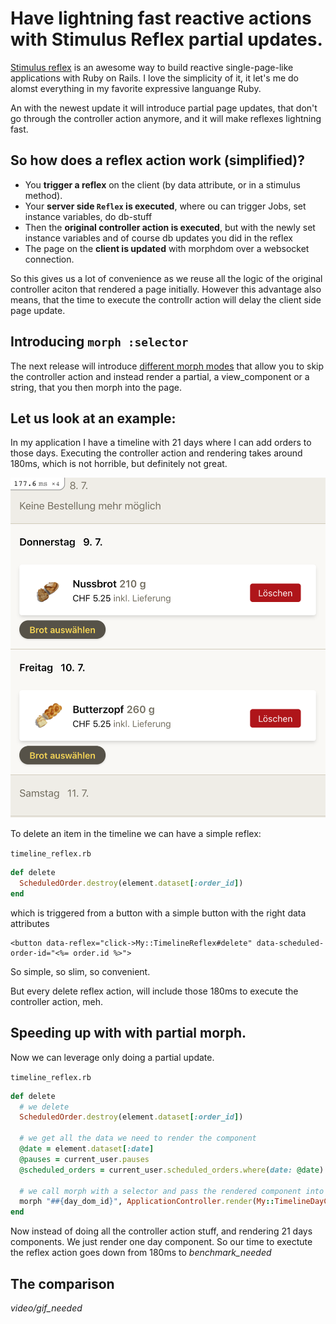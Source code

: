 # Have lightning fast reactive actions with Stimulus Reflex partial updates.

[Stimulus reflex](https://docs.stimulusreflex.com/) is an awesome way to build reactive single-page-like applications with Ruby on Rails.
I love the simplicity of it, it let's me do alomst everything in my favorite expressive languange Ruby.

An with the newest update it will introduce partial page updates, that don't go through the controller action anymore, and it will make reflexes lightning fast.

## So how does a reflex action work (simplified)?

* You **trigger a reflex** on the client (by data attribute, or in a stimulus method).
* Your **server side `Reflex` is executed**, where ou can trigger Jobs, set instance variables, do db-stuff
* Then the **original controller action is executed**, but with the newly set instance variables and of course db updates you did in the reflex
* The page on the **client is updated** with morphdom over a websocket connection.

So this gives us a lot of convenience as we reuse all the logic of the original controller aciton that rendered a page initially.
However this advantage also means, that the time to execute the controllr action will delay the client side page update.

## Introducing `morph :selector`

The next release will introduce [different morph modes](https://github.com/hopsoft/stimulus_reflex/pull/211)
that allow you to skip the controller action and instead render a partial, a view_component or a string, that you then morph into the page.

## Let us look at an example:

In my application I have a timeline with 21 days where I can add orders to those days. Executing the controller action and rendering takes around 180ms,
which is not horrible, but definitely not great.

![timeline with orders](lighning-fast-actions-with-partial-updates/timeline.png)

To delete an item in the timeline we can have a simple reflex:

`timeline_reflex.rb`
```ruby
def delete
  ScheduledOrder.destroy(element.dataset[:order_id])
end
```
which is triggered from a button with a simple button with the right data attributes

```erb
<button data-reflex="click->My::TimelineReflex#delete" data-scheduled-order-id="<%= order.id %>">
```

So simple, so slim, so convenient.

But every delete reflex action, will include those 180ms to execute the controller action, meh.

## Speeding up with with partial morph.

Now we can leverage only doing a partial update.

`timeline_reflex.rb`
```ruby
def delete
  # we delete
  ScheduledOrder.destroy(element.dataset[:order_id])
  
  # we get all the data we need to render the component
  @date = element.dataset[:date]
  @pauses = current_user.pauses
  @scheduled_orders = current_user.scheduled_orders.where(date: @date)
  
  # we call morph with a selector and pass the rendered component into it.
  morph "##{day_dom_id}", ApplicationController.render(My::TimelineDayComponent.new(day: @date, scheduled_orders: @scheduled_orders, pauses: @pauses))
end
```

Now instead of doing all the controller action stuff, and rendering 21 days components. We just render one day component.
So our time to exectute the reflex action goes down from 180ms to _benchmark_needed_

## The comparison

_video/gif_needed_

